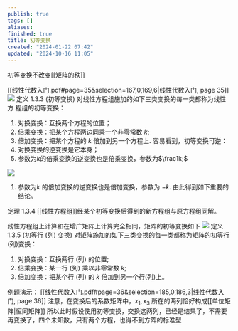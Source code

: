 ```yaml
---
publish: true
tags: []
aliases: 
finished: true
title: 初等变换
created: "2024-01-22 07:42"
updated: "2024-10-16 11:05"
---
```

初等变换不改变[[矩阵的秩]]

[[线性代数入门.pdf#page=35&selection=167,0,169,6|线性代数入门, page 35]]
![](https://img.hwenyi.tech/202401221544804.webp)
定义 1.3.3 (初等变换) 对线性方程组施加的如下三类变换的每一类都称为线性方
程组的初等变换：
1. 对换变换：互换两个方程的位置；
2. 倍乘变换：把某个方程两边同乘一个非零常数 $k;$ 
3. 倍加变换：把某个方程的 $k$ 倍加到另一个方程上. 容易看到，初等变换可逆：
4. 对换变换的逆变换是它本身；
5. 参数为$k$的倍乘变换的逆变换也是倍乘变换，参数为$\frac1k;$
  
![](https://img.hwenyi.tech/202401221545477.webp)

1. 参数为$k$ 的倍加变换的逆变换也是倍加变换，参数为 $-k.$
由此得到如下重要的结论。

定理 1.3.4 [[线性方程组]]经某个初等变换后得到的新方程组与原方程组同解。

线性方程组上计算和在增广矩阵上计算完全相同，矩阵的初等变换如下
![](https://img.hwenyi.tech/202401221546907.webp)
定义 1.3.5 (初等行 (列) 变换) 对矩阵施加的如下三类变换的每一类都称为矩阵的初等行(列)变换：
1. 对换变换：互换两行 (列) 的位置;
2. 倍乘变换：某一行 (列) 乘以非零常数 $k$;
3. 倍加变换：把某个行 (列) 的 $k$ 倍加到另一个行(列)上。

例题演示：
[[线性代数入门.pdf#page=36&selection=185,0,186,3|线性代数入门, page 36]]
注意，在变换后的系数矩阵中，$\displaystyle x_{1},x_{3}$ 所在的两列恰好构成[[单位矩阵|恒同矩阵]]
所以此时假设使用初等变换，交换这两列，已经是结果了，不需要再变换了，四个未知数，只有两个方程，也得不到方阵的标准型

